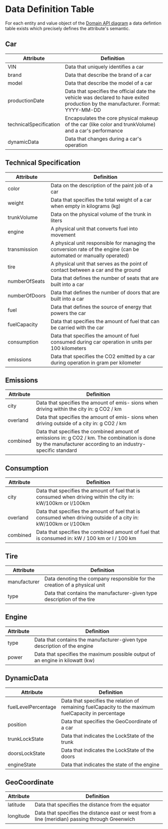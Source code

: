 # Data Definition Table

For each entity and value object of the [Domain API diagram](domain_api_diagram_d-car.md) a data defintion table exists which precisely defines the attribute's semantic. 

## Car 

| Attribute | Definition | 
| ---------------- | ---------------- | 
| VIN | Data that uniquely identifies a car |  
| brand | Data that describe the brand of a car |
| model | Data that describe the model of a car | 
| productionDate | Data that specifies the official date the vehicle was declared to have exited production by the manufacturer. Format: YYYY-MM-DD |  
| technicalSpecification |  Encapsulates the core physical makeup of the car (like color and trunkVolume) and a car's performance | 
| dynamicData | Data that changes during a car's operation |   


## Technical Specification

| Attribute | Definition | 
| ---------------- | ---------------- | 
| color | Data on the description of the paint job of a car | 
| weight | Data that specifies the total weight of a car when empty in kilograms (kg) |
| trunkVolume | Data on the physical volume of the trunk in liters |
| engine | A physical unit that converts fuel into movement |
| transmission | A physical unit responsible for managing the conversion rate of the engine (can be automated or manually operated) |
| tire | A physical unit that serves as the point of contact between a car and the ground |
| numberOfSeats | Data that defines the number of seats that are built into a car |
| numberOfDoors | Data that defines the number of doors that are built into a car |  
| fuel | Data that defines the source of energy that powers the car |    
| fuelCapacity | Data that specifies the amount of fuel that can be carried with the car |  
| consumption | Data that specifies the amount of fuel consumed during car operation in units per 100 kilometers |  
| emissions | Data that specifies the CO2 emitted by a car during operation in gram per kilometer |  


## Emissions

| Attribute | Definition | 
| ---------------- | ---------------- | 
| city | Data that specifies the amount of emis- sions when driving within the city in: g CO2 / km |  
| overland | Data that specifies the amount of emis- sions when driving outside of a city in: g CO2 / km |   
| combined | Data that specifies the combined amount of emissions in: g CO2 / km. The combination is done by the manufacturer according to an industry-specific standard |        

## Consumption

| Attribute | Definition | 
| ---------------- | ---------------- | 
| city | Data that specifies the amount of fuel that is consumed when driving within the city in: kW/100km or l/100km |  
| overland | Data that specifies the amount of fuel that is consumed when driving outside of a city in: kW/100km or l/100km |   
| combined | Data that specifies the combined amount of fuel that is consumed in: kW / 100 km or l / 100 km|           

## Tire

| Attribute | Definition | 
| ---------------- | ---------------- | 
| manufacturer | Data denoting the company responsible for the creation of a physical unit |  
| type | Data that contains the manufacturer-given type description of the tire |        

## Engine 

| Attribute | Definition | 
| ---------------- | ---------------- | 
| type | Data that contains the manufacturer-given type description of the engine | 
| power |Data that specifies the maximum possible output of an engine in kilowatt (kw)|      


## DynamicData

| Attribute | Definition | 
| ---------------- | ---------------- | 
| fuelLevelPercentage | Data that specifies the relation of remaining fuelCapacity to the maximum fuelCapacity in percentage |  
| position | Data that specifies the GeoCoordinate of a car |  
| trunkLockState | Data that indicates the LockState of the trunk |  
| doorsLockState | Data that indicates the LockState of the doors |  
| engineState    | Data that indicates the state of the engine | 

## GeoCoordinate

| Attribute | Definition | 
| ---------------- | ---------------- | 
| latitude | Data that specifies the distance from the equator| 
| longitude | Data that specifies the distance east or west from a line (meridian) passing through Greenwich|
